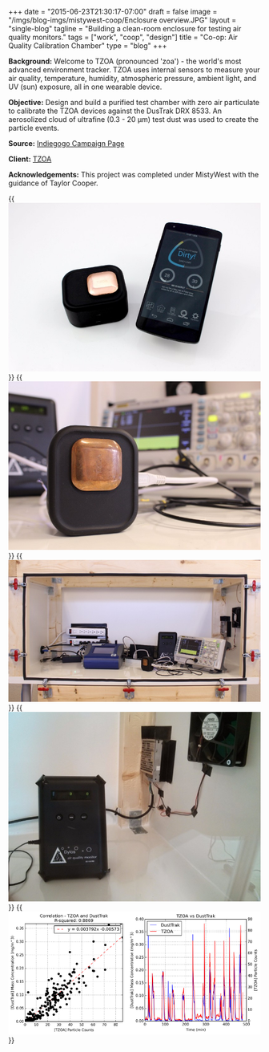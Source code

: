 +++
date = "2015-06-23T21:30:17-07:00"
draft = false
image = "/imgs/blog-imgs/mistywest-coop/Enclosure overview.JPG"
layout = "single-blog"
tagline = "Building a clean-room enclosure for testing air quality monitors."
tags = ["work", "coop", "design"]
title = "Co-op: Air Quality Calibration Chamber"
type = "blog"
+++

__Background:__ Welcome to TZOA (pronounced 'zoa') - the world's most advanced environment tracker. TZOA uses internal sensors to measure your air quality, temperature, humidity, atmospheric pressure, ambient light, and UV (sun) exposure, all in one wearable device.

__Objective:__ Design and build a purified test chamber with zero air particulate to calibrate the TZOA devices against the DusTrak DRX 8533. An aerosolized cloud of ultrafine (0.3 - 20 μm) test dust was used to create the particle events.

__Source:__ [Indiegogo Campaign Page](https://www.indiegogo.com/projects/tzoa-wearable-air-quality-tracker#/)

__Client:__ [TZOA](https://www.tzoa.com/)

__Acknowledgements:__ This project was completed under MistyWest with the guidance of Taylor Cooper.

{{<img caption="The TZOA paired with a smartphone to demonstrate the environment tracking dashboard." src="/imgs/blog-imgs/mistywest-coop/2015_Tzoa_EnviroTracker (5).JPG" >}}
{{<img caption="Close up of the device in the test environment." src="/imgs/blog-imgs/mistywest-coop/2015_Tzoa_EnviroTracker (3).jpg" >}}
{{<img caption="Overview of the test equipment inside the test chamber." src="/imgs/blog-imgs/mistywest-coop/2015_Tzoa_EnviroTracker (2).jpg" >}}
{{<img caption="The Dylos air quality monitor showing zero particulate measurements. A HEPA filter was used to provide the filtration." src="/imgs/blog-imgs/mistywest-coop/IMG_20150501_155402.jpg" >}}
{{<img caption="Correlation data between the TZOA vs DustTrak devices." src="/imgs/blog-imgs/mistywest-coop/TZOA_data.jpg" >}}